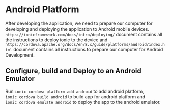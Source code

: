 # Android Platform

After developing the application, we need to prepare our computer for developing and deploying the application to Android mobile devices.
`https://ionicframework.com/docs/intro/deploying/` document contains all the instructions to deploy ionic to the device and `https://cordova.apache.org/docs/en/8.x/guide/platforms/android/index.html` document contains all instructions 
 to prepare our computer for Android Development.
 
 ## Configure, build and Deploy to an Android Emulator
 Run `ionic cordova platform add android` to add android platform, <br> 
 `ionic cordova build android` to build app for android platform and<br>
 `ionic cordova emulate android` to deploy the app to the android emulator.
